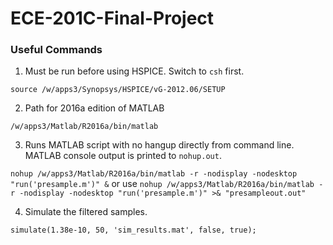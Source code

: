 # ECE-201C-Final-Project

### Useful Commands
1. Must be run before using HSPICE. Switch to `csh` first.

```source /w/apps3/Synopsys/HSPICE/vG-2012.06/SETUP```

2. Path for 2016a edition of MATLAB

```/w/apps3/Matlab/R2016a/bin/matlab```

3. Runs MATLAB script with no hangup directly from command line. MATLAB console output is printed to `nohup.out`.

```nohup /w/apps3/Matlab/R2016a/bin/matlab -r -nodisplay -nodesktop "run('presample.m')" &```
or use
```nohup /w/apps3/Matlab/R2016a/bin/matlab -r -nodisplay -nodesktop "run('presample.m')" >& "presampleout.out"```


4. Simulate the filtered samples.

```simulate(1.38e-10, 50, 'sim_results.mat', false, true);```
